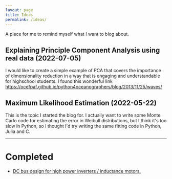 ```yaml
---
layout: page
title: Ideas
permalink: /ideas/
---
```


A place for me to remind myself what I want to blog about.


## Explaining Principle Component Analysis using real data (2022-07-05)
I would like to create a simple example of PCA that covers the importance of dimensionality reduction in a way that is engaging and understandable for highschool students.
I found this wonderful link 
https://ocefpaf.github.io/python4oceanographers/blog/2013/11/25/waves/

## Maximum Likelihood Estimation (2022-05-22)
This is the topic I started the blog for.
I actually want to write some Monte Carlo code for estimating the error in Weibull distributions, but I think it's too slow in Python, so I thought I'd try writing the same fitting code in Python, Julia and C. 


---

# Completed
+ [DC bus design for high power inverters / inductance motors.](/web/2022/07/17/08-44-inductance.html)
